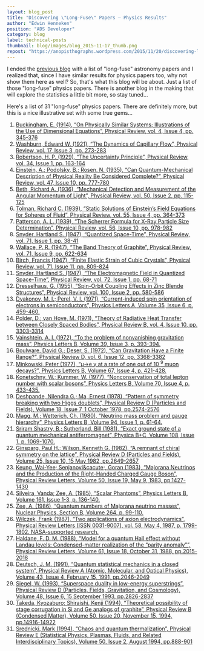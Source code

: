 ```yaml
---
layout: blog_post
title: "Discovering \"Long-Fuse\" Papers – Physics Results"
author: "Edwin Henneken"
position: "ADS Developer"
category: blog
label: technical-posts
thumbnail: blog/images/blog_2015-11-17_thumb.png
repost: "https://anopisthographs.wordpress.com/2015/11/20/discovering-long-fuse-papers-physics-results/"
---
```


I ended the <a href="{{ site.baseurl }}/blog/discovering-long-fuse-papers/">previous blog</a> with a list of "long-fuse" astronomy papers and I realized that, since I have similar results for physics papers too, why not show them here as well? So, that's what this blog will be about. Just a list of those "long-fuse" physics papers. There is another blog in the making that will explore the statistics a little bit more, so stay tuned...

Here's a list of 31 "long-fuse" physics papers. There are definitely more, but this is a nice illustrative set with some true gems...

<ol>
<li><a href="https://ui.adsabs.harvard.edu/#abs/1914PhRv....4..345B/abstract" target="_blank">Buckingham, E. (1914), &#8220;On Physically Similar Systems; Illustrations of the Use of Dimensional Equations&#8221;, Physical Review, vol. 4, Issue 4, pp. 345-376</a></li>
<li><a href="https://ui.adsabs.harvard.edu/#abs/1921PhRv...17..273W/abstract" target="_blank">Washburn, Edward W. (1921), &#8220;The Dynamics of Capillary Flow&#8221;, Physical Review, vol. 17, Issue 3, pp. 273-283</a></li>
<li><a href="https://ui.adsabs.harvard.edu/#abs/1929PhRv...34..163R/abstract" target="_blank">Robertson, H. P. (1929), &#8220;The Uncertainty Principle&#8221;, Physical Review, vol. 34, Issue 1, pp. 163-164</a></li>
<li><a href="https://ui.adsabs.harvard.edu/#abs/1935PhRv...47..777E/abstract" target="_blank">Einstein, A.; Podolsky, B.; Rosen, N. (1935), &#8220;Can Quantum-Mechanical Description of Physical Reality Be Considered Complete?&#8221;, Physical Review, vol. 47, Issue 10, pp. 777-780</a></li>
<li><a href="https://ui.adsabs.harvard.edu/#abs/1936PhRv...50..115B/abstract" target="_blank">Beth, Richard A. (1936), &#8220;Mechanical Detection and Measurement of the Angular Momentum of Light&#8221;, Physical Review, vol. 50, Issue 2, pp. 115-125</a></li>
<li><a href="https://ui.adsabs.harvard.edu/#abs/1939PhRv...55..364T/abstract" target="_blank">Tolman, Richard C. (1939), &#8220;Static Solutions of Einstein&#8217;s Field Equations for Spheres of Fluid&#8221;, Physical Review, vol. 55, Issue 4, pp. 364-373</a></li>
<li><a href="https://ui.adsabs.harvard.edu/#abs/1939PhRv...56..978P/abstract" target="_blank">Patterson, A. L. (1939), &#8220;The Scherrer Formula for X-Ray Particle Size Determination&#8221;, Physical Review, vol. 56, Issue 10, pp. 978-982</a></li>
<li><a href="https://ui.adsabs.harvard.edu/#abs/1947PhRv...71...38S/abstract" target="_blank">Snyder, Hartland S. (1947), &#8220;Quantized Space-Time&#8221;, Physical Review, vol. 71, Issue 1, pp. 38-41</a></li>
<li><a href="https://ui.adsabs.harvard.edu/#abs/1947PhRv...71..622W/abstract" target="_blank">Wallace, P. R. (1947), &#8220;The Band Theory of Graphite&#8221;, Physical Review, vol. 71, Issue 9, pp. 622-634</a></li>
<li><a href="https://ui.adsabs.harvard.edu/#abs/1947PhRv...71..809B/abstract" target="_blank">Birch, Francis (1947), &#8220;Finite Elastic Strain of Cubic Crystals&#8221;, Physical Review, vol. 71, Issue 11, pp. 809-824</a></li>
<li><a href="https://ui.adsabs.harvard.edu/#abs/1947PhRv...72...68S/abstract" target="_blank">Snyder, Hartland S. (1947), &#8220;The Electromagnetic Field in Quantized Space-Time&#8221;, Physical Review, vol. 72, Issue 1, pp. 68-71</a></li>
<li><a href="https://ui.adsabs.harvard.edu/#abs/1955PhRv..100..580D/abstract" target="_blank">Dresselhaus, G. (1955), &#8220;Spin-Orbit Coupling Effects in Zinc Blende Structures&#8221;, Physical Review, vol. 100, Issue 2, pp. 580-586</a></li>
<li><a href="https://ui.adsabs.harvard.edu/#abs/1971PhLA...35..459D/abstract" target="_blank">Dyakonov, M. I.; Perel, V. I. (1971), &#8220;Current-induced spin orientation of electrons in semiconductors&#8221;, Physics Letters A, Volume 35, Issue 6, p. 459-460.</a></li>
<li><a href="https://ui.adsabs.harvard.edu/#abs/1971PhRvB...4.3303P/abstract" target="_blank">Polder, D.; van Hove, M. (1971), &#8220;Theory of Radiative Heat Transfer between Closely Spaced Bodies&#8221;, Physical Review B, vol. 4, Issue 10, pp. 3303-3314</a></li>
<li><a href="https://ui.adsabs.harvard.edu/#abs/1972PhLB...39..393V/abstract" target="_blank">Vainshtein, A. I. (1972), &#8220;To the problem of nonvanishing gravitation mass&#8221;, Physics Letters B, Volume 39, Issue 3, p. 393-394.</a></li>
<li><a href="https://ui.adsabs.harvard.edu/#abs/1972PhRvD...6.3368B/abstract" target="_blank">Boulware, David G.; Deser, S. (1972), &#8220;Can Gravitation Have a Finite Range?&#8221;, Physical Review D, vol. 6, Issue 12, pp. 3368-3382</a></li>
<li><a href="https://ui.adsabs.harvard.edu/#abs/1977PhLB...67..421M/abstract" target="_blank">Minkowski, Peter (1977), &#8220;&mu;&rarr;e &gamma; at a rate of one out of 10 <SUP>9</SUP> muon decays?&#8221;, Physics Letters B, Volume 67, Issue 4, p. 421-428.</a></li>
<li><a href="https://ui.adsabs.harvard.edu/#abs/1977PhLB...70..433K/abstract" target="_blank">Konetschny, W.; Kummer, W. (1977), &#8220;Nonconservation of total lepton number with scalar bosons&#8221;, Physics Letters B, Volume 70, Issue 4, p. 433-435.</a></li>
<li><a href="https://ui.adsabs.harvard.edu/#abs/1978PhRvD..18.2574D/abstract" target="_blank">Deshpande, Nilendra G.; Ma, Ernest (1978), &#8220;Pattern of symmetry breaking with two Higgs doublets&#8221;, Physical Review D (Particles and Fields), Volume 18, Issue 7, 1 October 1978, pp.2574-2576</a></li>
<li><a href="https://ui.adsabs.harvard.edu/#abs/1980PhLB...94...61M/abstract" target="_blank">Magg, M.; Wetterich, Ch. (1980), &#8220;Neutrino mass problem and gauge hierarchy&#8221;, Physics Letters B, Volume 94, Issue 1, p. 61-64.</a></li>
<li><a href="https://ui.adsabs.harvard.edu/#abs/1981PhyBC.108.1069S/abstract" target="_blank">Sriram Shastry, B.; Sutherland, Bill (1981), &#8220;Exact ground state of a quantum mechanical antiferromagnet&#8221;, Physica B+C, Volume 108, Issue 1, p. 1069-1070.</a></li>
<li><a href="https://ui.adsabs.harvard.edu/#abs/1982PhRvD..25.2649G/abstract" target="_blank">Ginsparg, Paul H.; Wilson, Kenneth G. (1982), &#8220;A remnant of chiral symmetry on the lattice&#8221;, Physical Review D (Particles and Fields), Volume 25, Issue 10, 15 May 1982, pp.2649-2657</a></li>
<li><a href="https://ui.adsabs.harvard.edu/#abs/1983PhRvL..50.1427K/abstract" target="_blank">Keung, Wai-Yee; Senjanovi&amp;cacute;, Goran (1983), &#8220;Majorana Neutrinos and the Production of the Right-Handed Charged Gauge Boson&#8221;, Physical Review Letters, Volume 50, Issue 19, May 9, 1983, pp.1427-1430</a></li>
<li><a href="https://ui.adsabs.harvard.edu/#abs/1985PhLB..161..136S/abstract" target="_blank">Silveira, Vanda; Zee, A. (1985), &#8220;Scalar Phantoms&#8221;, Physics Letters B, Volume 161, Issue 1-3, p. 136-140.</a></li>
<li><a href="https://ui.adsabs.harvard.edu/#abs/1986NuPhB.264...99Z/abstract" target="_blank">Zee, A. (1986), &#8220;Quantum numbers of Majorana neutrino masses&#8221;, Nuclear Physics, Section B, Volume 264, p. 99-110.</a></li>
<li><a href="https://ui.adsabs.harvard.edu/#abs/1987PhRvL..58.1799W/abstract" target="_blank">Wilczek, Frank (1987), &#8220;Two applications of axion electrodynamics&#8221;, Physical Review Letters (ISSN 0031-9007), vol. 58, May 4, 1987, p. 1799-1802. NASA-supported research.</a></li>
<li><a href="https://ui.adsabs.harvard.edu/#abs/1988PhRvL..61.2015H/abstract" target="_blank">Haldane, F. D. M. (1988), &#8220;Model for a quantum Hall effect without Landau levels: Condensed-matter realization of the &#8220;parity anomaly&#8221;&#8221;, Physical Review Letters, Volume 61, Issue 18, October 31, 1988, pp.2015-2018</a></li>
<li><a href="https://ui.adsabs.harvard.edu/#abs/1991PhRvA..43.2046D/abstract" target="_blank">Deutsch, J. M. (1991), &#8220;Quantum statistical mechanics in a closed system&#8221;, Physical Review A (Atomic, Molecular, and Optical Physics), Volume 43, Issue 4, February 15, 1991, pp.2046-2049</a></li>
<li><a href="https://ui.adsabs.harvard.edu/#abs/1993PhRvD..48.2826S/abstract" target="_blank">Siegel, W. (1993), &#8220;Superspace duality in low-energy superstrings&#8221;, Physical Review D (Particles, Fields, Gravitation, and Cosmology), Volume 48, Issue 6, 15 September 1993, pp.2826-2837</a></li>
<li><a href="https://ui.adsabs.harvard.edu/#abs/1994PhRvB..5014916T/abstract" target="_blank">Takeda, Kyozaburo; Shiraishi, Kenji (1994), &#8220;Theoretical possibility of stage corrugation in Si and Ge analogs of graphite&#8221;, Physical Review B (Condensed Matter), Volume 50, Issue 20, November 15, 1994, pp.14916-14922</a></li>
<li><a href="https://ui.adsabs.harvard.edu/#abs/1994PhRvE..50..888S/abstract" target="_blank">Srednicki, Mark (1994), &#8220;Chaos and quantum thermalization&#8221;, Physical Review E (Statistical Physics, Plasmas, Fluids, and Related Interdisciplinary Topics), Volume 50, Issue 2, August 1994, pp.888-901</a></li>
</ol>
